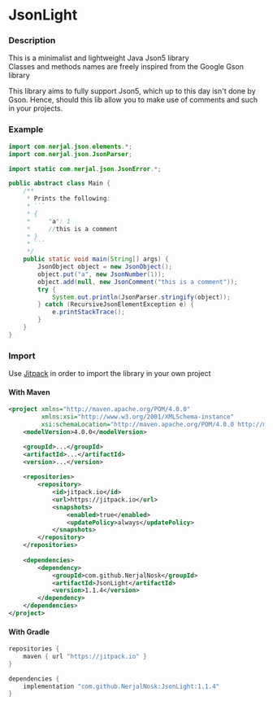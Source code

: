 # JsonLight

### Description

This is a minimalist and lightweight Java Json5 library<br>
Classes and methods names are freely inspired from the Google Gson library

This library aims to fully support Json5, which up to this day isn't
done by Gson. Hence, should this lib allow you to make use of comments
and such in your projects.

### Example

```java
import com.nerjal.json.elements.*;
import com.nerjal.json.JsonParser;

import static com.nerjal.json.JsonError.*;

public abstract class Main {
    /**
     * Prints the following:
     * ```
     * {
     *     "a": 1
     *     //this is a comment
     * }
     * ```
     */
    public static void main(String[] args) {
        JsonObject object = new JsonObject();
        object.put("a", new JsonNumber(1));
        object.add(null, new JsonComment("this is a comment"));
        try {
            System.out.println(JsonParser.stringify(object));
        } catch (RecursiveJsonElementException e) {
            e.printStackTrace();
        }
    }
}
```

### Import

Use [Jitpack](https://jitpack.io) in order to import the library in
your own project

#### With Maven

```xml
<project xmlns="http://maven.apache.org/POM/4.0.0"
         xmlns:xsi="http://www.w3.org/2001/XMLSchema-instance"
         xsi:schemaLocation="http://maven.apache.org/POM/4.0.0 http://maven.apache.org/xsd/maven-4.0.0.xsd">
    <modelVersion>4.0.0</modelVersion>

    <groupId>...</groupId>
    <artifactId>...</artifactId>
    <version>...</version>
    
    <repositories>
        <repository>
            <id>jitpack.io</id>
            <url>https://jitpack.io</url>
            <snapshots>
                <enabled>true</enabled>
                <updatePolicy>always</updatePolicy>
            </snapshots>
        </repository>
    </repositories>
    
    <dependencies>
        <dependency>
            <groupId>com.github.NerjalNosk</groupId>
            <artifactId>JsonLight</artifactId>
            <version>1.1.4</version>
        </dependency>
    </dependencies>
</project>
```

#### With Gradle

```groovy
repositories {
    maven { url "https://jitpack.io" }
}

dependencies {
    implementation "com.github.NerjalNosk:JsonLight:1.1.4"
}
```
